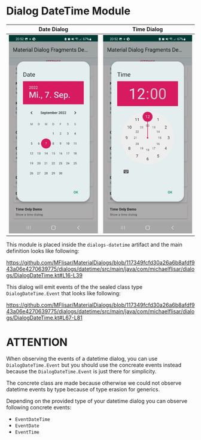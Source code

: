 # Dialog DateTime Module

| Date Dialog | Time Dialog |
| :---: | :---: |
| ![Dialog](../images/dialog_date.jpg?raw=true "Dialog") | ![Dialog](../images/dialog_time.jpg?raw=true "Dialog") |

This module is placed inside the `dialogs-datetime` artifact and the main definition looks like following:

https://github.com/MFlisar/MaterialDialogs/blob/117349fcfd30a26a6b8afdf943a06e4270639775/dialogs/datetime/src/main/java/com/michaelflisar/dialogs/DialogDateTime.kt#L16-L39

This dialog will emit events of the the sealed class type `DialogDateTime.Event` that looks like following:

https://github.com/MFlisar/MaterialDialogs/blob/117349fcfd30a26a6b8afdf943a06e4270639775/dialogs/datetime/src/main/java/com/michaelflisar/dialogs/DialogDateTime.kt#L67-L81

# ATTENTION

When observing the events of a datetime dialog, you can use `DialogDateTime.Event` but you should use the concreate events instead because the `DialogDateTime.Event` is just there for simplicity.

The concrete class are made because otherwise we could not observe datetime events by type because of type erasion for generics.

Depending on the provided type of your datetime dialog you can observe following concrete events:

* `EventDateTime`
* `EventDate`
* `EventTime`
